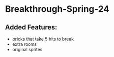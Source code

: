 # Breakthrough-Spring-24
## Added Features:
* bricks that take 5 hits to break
* extra rooms
* original sprites